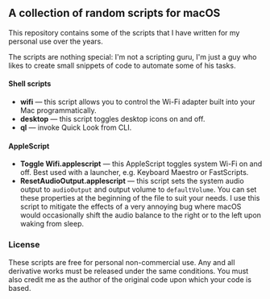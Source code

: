## A collection of random scripts for macOS

This repository contains some of the scripts that I have written for my personal use over the years.

The scripts are nothing special: I'm not a scripting guru, I'm just a guy who likes to create small snippets of code to automate some of his tasks.

#### Shell scripts

* **wifi** — this script allows you to control the Wi-Fi adapter built into your Mac programmatically.
* **desktop** — this script toggles desktop icons on and off.
* **ql** — invoke Quick Look from CLI.

#### AppleScript

* **Toggle Wifi.applescript** — this AppleScript toggles system Wi-Fi on and off. Best used with a launcher, e.g. Keyboard Maestro or FastScripts.
* **ResetAudioOutput.applescript** — this script sets the system audio output to `audioOutput` and output volume to `defaultVolume`. You can set these properties at the beginning of the file to suit your needs. I use this script to mitigate the effects of a very annoying bug where macOS would occasionally shift the audio balance to the right or to the left upon waking from sleep.

### License

These scripts are free for personal non-commercial use. Any and all derivative works must be released under the same conditions. You must also credit me as the author of the original code upon which your code is based.
